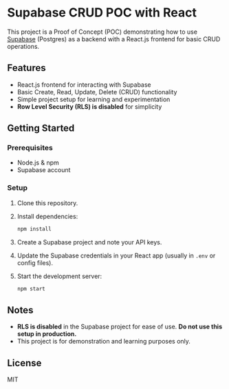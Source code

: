 # Supabase CRUD POC with React

This project is a Proof of Concept (POC) demonstrating how to use [Supabase](https://supabase.com/) (Postgres) as a backend with a React.js frontend for basic CRUD operations.

## Features

- React.js frontend for interacting with Supabase
- Basic Create, Read, Update, Delete (CRUD) functionality
- Simple project setup for learning and experimentation
- **Row Level Security (RLS) is disabled** for simplicity

## Getting Started

### Prerequisites

- Node.js & npm
- Supabase account

### Setup

1. Clone this repository.
2. Install dependencies:

    ```bash
    npm install
    ```

3. Create a Supabase project and note your API keys.
4. Update the Supabase credentials in your React app (usually in `.env` or config files).
5. Start the development server:

    ```bash
    npm start
    ```

## Notes

- **RLS is disabled** in the Supabase project for ease of use. **Do not use this setup in production.**
- This project is for demonstration and learning purposes only.

## License

MIT